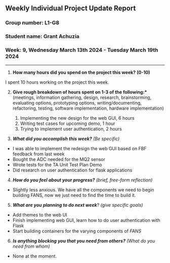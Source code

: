 ## Weekly Individual Project Update Report

### Group number: L1-G8

### Student name: Grant Achuzia

### Week: 9,  Wednesday March 13th 2024 - Tuesday March 19th 2024

---

1. **How many hours did you spend on the project this week? (0-10)**

I spent 10 hours working on the project this week.

2. **Give rough breakdown of hours spent on 1-3 of the following:\***
   (meetings, information gathering, design, research, brainstorming, evaluating options, prototyping options, writing/documenting, refactoring, testing, software implementation, hardware implementation)

   1. Implementing the new design for the web GUI, 6 hours
   2. Writing test cases for upcoming demo, 1 hour
   3. Trying to implement user authentication, 2 hours

3. **_What did you accomplish this week?_** _(Be specific)_

- I was able to implement the redesign the web GUI based on FBF feedback from last week
- Bought the ADC needed for the MQ2 sensor
- Wrote tests for the TA Unit Test Plan Demo
- Did research on user authentication for flask applications

4. **_How do you feel about your progress?_** _(brief, free-form reflection)_

- Slightly less anxious. We have all the components we need to begin building FANS, now we just need to find the time to build it.

5. **_What are you planning to do next week_**? _(give specific goals)_

- Add themes to the web UI
- Finish implementing web GUI, learn how to do user authentication with Flask
- Start building containers for the varying components of *FANS* 

6. **_Is anything blocking you that you need from others?_** _(What do you need from whom)_

- None at the moment.
